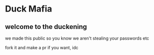 # Duck Mafia

## welcome to the duckening
we made this public so you know we aren't stealing your passwords etc

fork it and make a pr if you want, idc
